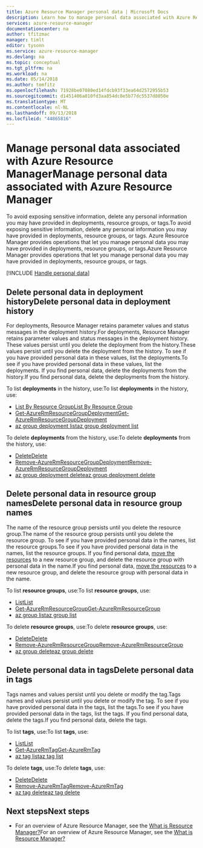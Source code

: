 ```yaml
---
title: Azure Resource Manager personal data | Microsoft Docs
description: Learn how to manage personal data associated with Azure Resource Manager operations.
services: azure-resource-manager
documentationcenter: na
author: tfitzmac
manager: timlt
editor: tysonn
ms.service: azure-resource-manager
ms.devlang: na
ms.topic: conceptual
ms.tgt_pltfrm: na
ms.workload: na
ms.date: 05/14/2018
ms.author: tomfitz
ms.openlocfilehash: 71928be07080ed14fdcb93f33ea64d2572955b53
ms.sourcegitcommit: d1451406a010fd3aa854dc8e5b77dc5537d8050e
ms.translationtype: MT
ms.contentlocale: nl-NL
ms.lasthandoff: 09/13/2018
ms.locfileid: "44865816"
---
```

# <a name="manage-personal-data-associated-with-azure-resource-manager"></a><span data-ttu-id="a3337-103">Manage personal data associated with Azure Resource Manager</span><span class="sxs-lookup"><span data-stu-id="a3337-103">Manage personal data associated with Azure Resource Manager</span></span>

<span data-ttu-id="a3337-104">To avoid exposing sensitive information, delete any personal information you may have provided in deployments, resource groups, or tags.</span><span class="sxs-lookup"><span data-stu-id="a3337-104">To avoid exposing sensitive information, delete any personal information you may have provided in deployments, resource groups, or tags.</span></span> <span data-ttu-id="a3337-105">Azure Resource Manager provides operations that let you manage personal data you may have provided in deployments, resource groups, or tags.</span><span class="sxs-lookup"><span data-stu-id="a3337-105">Azure Resource Manager provides operations that let you manage personal data you may have provided in deployments, resource groups, or tags.</span></span>

[!INCLUDE [Handle personal data](../../includes/gdpr-intro-sentence.md)]

## <a name="delete-personal-data-in-deployment-history"></a><span data-ttu-id="a3337-106">Delete personal data in deployment history</span><span class="sxs-lookup"><span data-stu-id="a3337-106">Delete personal data in deployment history</span></span>

<span data-ttu-id="a3337-107">For deployments, Resource Manager retains parameter values and status messages in the deployment history.</span><span class="sxs-lookup"><span data-stu-id="a3337-107">For deployments, Resource Manager retains parameter values and status messages in the deployment history.</span></span> <span data-ttu-id="a3337-108">These values persist until you delete the deployment from the history.</span><span class="sxs-lookup"><span data-stu-id="a3337-108">These values persist until you delete the deployment from the history.</span></span> <span data-ttu-id="a3337-109">To see if you have provided personal data in these values, list the deployments.</span><span class="sxs-lookup"><span data-stu-id="a3337-109">To see if you have provided personal data in these values, list the deployments.</span></span> <span data-ttu-id="a3337-110">If you find personal data, delete the deployments from the history.</span><span class="sxs-lookup"><span data-stu-id="a3337-110">If you find personal data, delete the deployments from the history.</span></span>

<span data-ttu-id="a3337-111">To list **deployments** in the history, use:</span><span class="sxs-lookup"><span data-stu-id="a3337-111">To list **deployments** in the history, use:</span></span>

* [<span data-ttu-id="a3337-112">List By Resource Group</span><span class="sxs-lookup"><span data-stu-id="a3337-112">List By Resource Group</span></span>](/rest/api/resources/deployments/listbyresourcegroup)
* [<span data-ttu-id="a3337-113">Get-AzureRmResourceGroupDeployment</span><span class="sxs-lookup"><span data-stu-id="a3337-113">Get-AzureRmResourceGroupDeployment</span></span>](/powershell/module/azurerm.resources/Get-AzureRmResourceGroupDeployment)
* [<span data-ttu-id="a3337-114">az group deployment list</span><span class="sxs-lookup"><span data-stu-id="a3337-114">az group deployment list</span></span>](/cli/azure/group/deployment#az-group-deployment-list)

<span data-ttu-id="a3337-115">To delete **deployments** from the history, use:</span><span class="sxs-lookup"><span data-stu-id="a3337-115">To delete **deployments** from the history, use:</span></span>

* [<span data-ttu-id="a3337-116">Delete</span><span class="sxs-lookup"><span data-stu-id="a3337-116">Delete</span></span>](/rest/api/resources/deployments/delete)
* [<span data-ttu-id="a3337-117">Remove-AzureRmResourceGroupDeployment</span><span class="sxs-lookup"><span data-stu-id="a3337-117">Remove-AzureRmResourceGroupDeployment</span></span>](/powershell/module/azurerm.resources/Remove-AzureRmResourceGroupDeployment)
* [<span data-ttu-id="a3337-118">az group deployment delete</span><span class="sxs-lookup"><span data-stu-id="a3337-118">az group deployment delete</span></span>](/cli/azure/group/deployment#az-group-deployment-delete)

## <a name="delete-personal-data-in-resource-group-names"></a><span data-ttu-id="a3337-119">Delete personal data in resource group names</span><span class="sxs-lookup"><span data-stu-id="a3337-119">Delete personal data in resource group names</span></span>

<span data-ttu-id="a3337-120">The name of the resource group persists until you delete the resource group.</span><span class="sxs-lookup"><span data-stu-id="a3337-120">The name of the resource group persists until you delete the resource group.</span></span> <span data-ttu-id="a3337-121">To see if you have provided personal data in the names, list the resource groups.</span><span class="sxs-lookup"><span data-stu-id="a3337-121">To see if you have provided personal data in the names, list the resource groups.</span></span> <span data-ttu-id="a3337-122">If you find personal data, [move the resources](resource-group-move-resources.md) to a new resource group, and delete the resource group with personal data in the name.</span><span class="sxs-lookup"><span data-stu-id="a3337-122">If you find personal data, [move the resources](resource-group-move-resources.md) to a new resource group, and delete the resource group with personal data in the name.</span></span>

<span data-ttu-id="a3337-123">To list **resource groups**, use:</span><span class="sxs-lookup"><span data-stu-id="a3337-123">To list **resource groups**, use:</span></span>

* [<span data-ttu-id="a3337-124">List</span><span class="sxs-lookup"><span data-stu-id="a3337-124">List</span></span>](/rest/api/resources/resourcegroups/list)
* [<span data-ttu-id="a3337-125">Get-AzureRmResourceGroup</span><span class="sxs-lookup"><span data-stu-id="a3337-125">Get-AzureRmResourceGroup</span></span>](/powershell/module/azurerm.resources/Get-AzureRmResourceGroup)
* [<span data-ttu-id="a3337-126">az group list</span><span class="sxs-lookup"><span data-stu-id="a3337-126">az group list</span></span>](/cli/azure/group#az-group-list)

<span data-ttu-id="a3337-127">To delete **resource groups**, use:</span><span class="sxs-lookup"><span data-stu-id="a3337-127">To delete **resource groups**, use:</span></span>

* [<span data-ttu-id="a3337-128">Delete</span><span class="sxs-lookup"><span data-stu-id="a3337-128">Delete</span></span>](/rest/api/resources/resourcegroups/delete)
* [<span data-ttu-id="a3337-129">Remove-AzureRmResourceGroup</span><span class="sxs-lookup"><span data-stu-id="a3337-129">Remove-AzureRmResourceGroup</span></span>](/powershell/module/azurerm.resources/Remove-AzureRmResourceGroup)
* [<span data-ttu-id="a3337-130">az group delete</span><span class="sxs-lookup"><span data-stu-id="a3337-130">az group delete</span></span>](/cli/azure/group#az-group-delete)

## <a name="delete-personal-data-in-tags"></a><span data-ttu-id="a3337-131">Delete personal data in tags</span><span class="sxs-lookup"><span data-stu-id="a3337-131">Delete personal data in tags</span></span>

<span data-ttu-id="a3337-132">Tags names and values persist until you delete or modify the tag.</span><span class="sxs-lookup"><span data-stu-id="a3337-132">Tags names and values persist until you delete or modify the tag.</span></span> <span data-ttu-id="a3337-133">To see if you have provided personal data in the tags, list the tags.</span><span class="sxs-lookup"><span data-stu-id="a3337-133">To see if you have provided personal data in the tags, list the tags.</span></span> <span data-ttu-id="a3337-134">If you find personal data, delete the tags.</span><span class="sxs-lookup"><span data-stu-id="a3337-134">If you find personal data, delete the tags.</span></span>

<span data-ttu-id="a3337-135">To list **tags**, use:</span><span class="sxs-lookup"><span data-stu-id="a3337-135">To list **tags**, use:</span></span>

* [<span data-ttu-id="a3337-136">List</span><span class="sxs-lookup"><span data-stu-id="a3337-136">List</span></span>](/rest/api/resources/tags/list)
* [<span data-ttu-id="a3337-137">Get-AzureRmTag</span><span class="sxs-lookup"><span data-stu-id="a3337-137">Get-AzureRmTag</span></span>](/powershell/module/azurerm.tags/get-azurermtag)
* [<span data-ttu-id="a3337-138">az tag list</span><span class="sxs-lookup"><span data-stu-id="a3337-138">az tag list</span></span>](/cli/azure/tag#az-tag-list)

<span data-ttu-id="a3337-139">To delete **tags**, use:</span><span class="sxs-lookup"><span data-stu-id="a3337-139">To delete **tags**, use:</span></span>

* [<span data-ttu-id="a3337-140">Delete</span><span class="sxs-lookup"><span data-stu-id="a3337-140">Delete</span></span>](/rest/api/resources/tags/delete)
* [<span data-ttu-id="a3337-141">Remove-AzureRmTag</span><span class="sxs-lookup"><span data-stu-id="a3337-141">Remove-AzureRmTag</span></span>](/powershell/module/azurerm.tags/remove-azurermtag)
* [<span data-ttu-id="a3337-142">az tag delete</span><span class="sxs-lookup"><span data-stu-id="a3337-142">az tag delete</span></span>](/cli/azure/tag#az-tag-delete)

## <a name="next-steps"></a><span data-ttu-id="a3337-143">Next steps</span><span class="sxs-lookup"><span data-stu-id="a3337-143">Next steps</span></span>
* <span data-ttu-id="a3337-144">For an overview of Azure Resource Manager, see the [What is Resource Manager?](resource-group-overview.md)</span><span class="sxs-lookup"><span data-stu-id="a3337-144">For an overview of Azure Resource Manager, see the [What is Resource Manager?](resource-group-overview.md)</span></span>